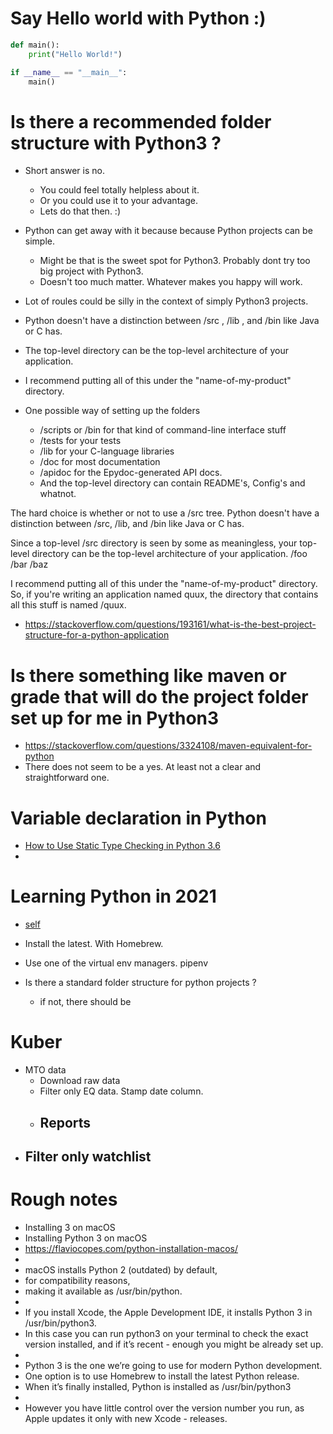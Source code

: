 
# Say Hello world with Python :) 

```python
def main():
    print("Hello World!")

if __name__ == "__main__":
    main()
```

# Is there a recommended folder structure with Python3 ? 

- Short answer is no. 
    - You could feel totally helpless about it. 
    - Or you could use it to your advantage. 
    - Lets do that then. :) 
- Python can get away with it because because Python projects can be simple. 
    - Might be that is the sweet spot for Python3. Probably dont try too big project with Python3. 
    - Doesn't too much matter. Whatever makes you happy will work. 
- Lot of roules could be silly in the context of simply Python3 projects. 


- Python doesn't have a distinction between /src , /lib , and /bin like Java or C has. 
- The top-level directory can be the top-level architecture of your application. 
- I recommend putting all of this under the "name-of-my-product" directory.

- One possible way of setting up the folders
    - /scripts or /bin for that kind of command-line interface stuff
    - /tests for your tests
    - /lib for your C-language libraries
    - /doc for most documentation
    - /apidoc for the Epydoc-generated API docs.
    - And the top-level directory can contain README's, Config's and whatnot.

The hard choice is whether or not to use a /src tree. 
Python doesn't have a distinction between /src, /lib, and /bin like Java or C has.

Since a top-level /src directory is seen by some as meaningless, your top-level directory can be the top-level architecture of your application.
/foo
/bar
/baz

I recommend putting all of this under the "name-of-my-product" directory. 
So, if you're writing an application named quux, the directory that contains all this stuff is named  /quux.

- https://stackoverflow.com/questions/193161/what-is-the-best-project-structure-for-a-python-application

# Is there something like maven or grade that will do the project folder set up for me in Python3 

- https://stackoverflow.com/questions/3324108/maven-equivalent-for-python
- There does not seem to be a yes. At least not a clear and straightforward one. 


# Variable declaration in Python 

- [How to Use Static Type Checking in Python 3.6](https://medium.com/@ageitgey/learn-how-to-use-static-type-checking-in-python-3-6-in-10-minutes-12c86d72677b)
- 




# Learning Python in 2021 

- [self](https://github.com/kaunjovi/learn-python-2021)

- Install the latest. With Homebrew. 
- Use one of the virtual env managers. pipenv
- Is there a standard folder structure for python projects ? 
    - if not, there should be 
    
# Kuber 

- MTO data 
    - Download raw data 
    - Filter only EQ data. Stamp date column. 
    - Reports 
        - 
- Filter only watchlist
    - 



# Rough notes 

- Installing 3 on macOS
- Installing Python 3 on macOS
- https://flaviocopes.com/python-installation-macos/
- 
- macOS installs Python 2 (outdated) by default, 
- for compatibility reasons, 
- making it available as /usr/bin/python.
- 
- If you install Xcode, the Apple Development IDE, it installs Python 3 in /usr/bin/python3. 
- In this case you can run python3 on your terminal to check the exact version installed, and if it’s recent - enough you might be already set up.
- 
- Python 3 is the one we’re going to use for modern Python development.
- One option is to use Homebrew to install the latest Python release.
- When it’s finally installed, Python is installed as /usr/bin/python3
- 
- However you have little control over the version number you run, as Apple updates it only with new Xcode - releases.


